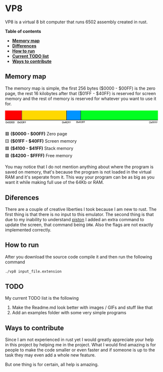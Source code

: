 # VP8

VP8 is a virtual 8 bit computer that runs 6502 assembly created in rust.

**Table of contents**
- **[Memory map](#memory-map)**
- **[Differences](#differences)**
- **[How to run](#how-to-run)**
- **[Current TODO list](#todo)**
- **[Ways to contribute](#ways-to-contribute)**

## Memory map

The memory map is simple, the first 256 bytes (\$0000 - \$00FF) is the zero page, the rest 16 kilobytes after that (\$01FF - \$40FF) is reserved for screen memory and the rest of memory is reserved for whatever you want to use it for.

![Memory map](/misc/memory%20map.png)

🟥 **(\$0000 - \$00FF)** Zero page <br>
🟨 **(\$01FF - \$40FF)** Screen memory <br>
🟦 **(\$4100 - \$41FF)** Stack memory <br>
🟩 **(\$4200 - \$FFFF)** Free memory <br>

You may notice that I do not mention anything about where the program is saved on memory, that's because the program is not loaded in the virtual RAM and it's seperate from it. This way your program can be as big as you want it while making full use of the 64Kb or RAM.

## Diferences

There are a couple of creative liberties I took because I am new to rust. The first thing is that there is no input to this emulator. The second thing is that due to my inability to understand [piston]() I added an extra command to update the screen, that command being ```DRW```. Also the flags are not exactly implemented correctly.

## How to run

After you download the source code compile it and then run the following command

```bash
./vp8 input_file.extension
```

## TODO

My current TODO list is the following

1) Make the Readme.md look better with images / GIFs and stuff like that
2) Add an examples folder with some very simple programs

## Ways to contribute

Since I am not experienced in rust yet I would greatly appreciate your help in this project by helping me in the project. What I would find amazing is for people to make the code smaller or even faster and if someone is up to the task they may even add a whole new feature.

But one thing is for certain, all help is amazing.
